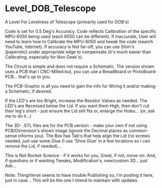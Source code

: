 # Level_DOB_Telescope
A Level For Levelness of Telescope (primarily used for DOB's)

Code is set for 0.5 Deg's Accuracy. Code reflects Calibration of the specific MPU-6050 being used (each 6050 can be different).
If inaccurate, User will need to learn how to Calibrate the MPU-6050 and tweak the code (search YouTube, Internet). 
If accuracy is Not far-off, you can use Shim's (paper/etc) under appropriate edge to compensate (it's much easier than Calibrating, especially for Non Geek's).

The Circuit is simple and does not require a Schematic. The version shown uses a PCB that I CNC-Milled but, you can use a BreadBoard or ProtoBoard-PCB... that's up to you.

The PCB-Graphic is all you need to gain the info for Wiring it and/or making a Schematic, if desired.

If the LED's are too Bright, increase the Resistor Values as needed. The LED's are Recessed below the Lid. If you want them High, then don't cut their leg's short - just ensure the Lid still fits or, enlarge the Holes... (or, ask me to do it...)

The 3D- .STL files are for the PCB version - make your own if not using PCB/Dimension's shown image (ignore the Decimal places as common-sense informs you).
The Box has Tab's that help align the Lid (no screws needed, just use some Glue (I use 'Shoe Glue' in a few locations so I can remove the Lid, if needed)...

This is Not Rocket-Science - if it works for you, Great, if not, move-on.  And, if questions or if wanting Tweaks, Modification's, new/custom 3D... just Ask...

Note: ThingiVerse seems to have trouble Publishing so, I'm posting it here, just in case... This will be the one I intend to maintain with updates
